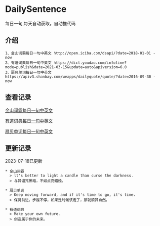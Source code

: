 # DailySentence

每日一句,每天自动获取，自动推代码

## 介绍

```
1、金山词霸每日一句中英文 http://open.iciba.com/dsapi/?date=2018-01-01 - now
2、有道词典每日一句中英文 https://dict.youdao.com/infoline?mode=publish&date=2021-03-15&update=auto&apiversion=6.0
3、扇贝单词每日一句中英文 https://apiv3.shanbay.com/weapps/dailyquote/quote/?date=2016-09-30 - now
```

## 查看记录

[金山词霸每日一句中英文](./data/iciba/)

[有道词典每日一句中英文](./data/youdao/)

[扇贝单词每日一句中英文](./data/shanbay/)

## 更新记录
2023-07-18已更新 
```
* 金山词霸
  > lt's better to light a candle than curse the darkness.
  > 与其诅咒黑暗，不如点亮蜡烛。

* 扇贝单词
  > Keep moving forward, and if it's time to go, it's time.
  > 保持前进，步履不停，如果是时候该走了，那就顺其自然。

* 有道词典
  > Make your own future.
  > 创造属于你的未来。

```
